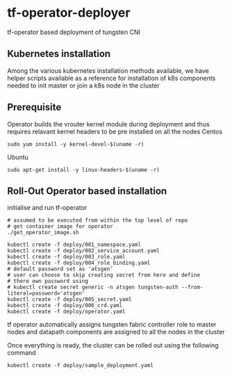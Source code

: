 # tf-operator-deployer
tf-operator based deployment of tungsten CNI

## Kubernetes installation
Among the various kubernetes installation methods available, we have helper scripts
available as a reference for installation of k8s components needed to init master
or join a k8s node in the cluster

## Prerequisite
Operator builds the vrouter kernel module during deployment and thus requires relavant
kernel headers to be pre installed on all the nodes
Centos
```
sudo yum install -y kernel-devel-$(uname -r)
```
Ubuntu
```
sudo apt-get install -y linux-headers-$(uname -r)
```

## Roll-Out Operator based installation
initialise and run tf-operator
```
# assumed to be executed from within the top level of repo
# get container image for operator
./get_operator_image.sh

kubectl create -f deploy/001_namespace.yaml
kubectl create -f deploy/002_service_account.yaml
kubectl create -f deploy/003_role.yaml
kubectl create -f deploy/004_role_binding.yaml
# default password set as 'atsgen'
# user can choose to skip creating secret from here and define
# there own password using
# kubectl create secret generic -n atsgen tungsten-auth --from-literal=password='atsgen'
kubectl create -f deploy/005_secret.yaml
kubectl create -f deploy/006_crd.yaml
kubectl create -f deploy/operator.yaml
```

tf operator automatically assigns tungsten fabric controller role to master nodes and datapath components
are assigned to all the nodes in the cluster

Once everything is ready, the cluster can be rolled out using the following command
```
kubectl create -f deploy/sample_deployment.yaml
```


